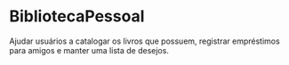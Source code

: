 # BibliotecaPessoal
Ajudar usuários a catalogar os livros que possuem, registrar empréstimos para amigos e manter uma lista de desejos.
